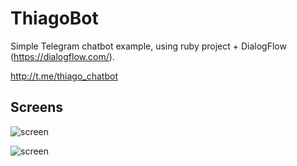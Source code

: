 # ThiagoBot
Simple Telegram chatbot example, using ruby project + DialogFlow (https://dialogflow.com/).

http://t.me/thiago_chatbot

## Screens
![screen](../master/Screen1.png)


![screen](../master/Screen2.png)
